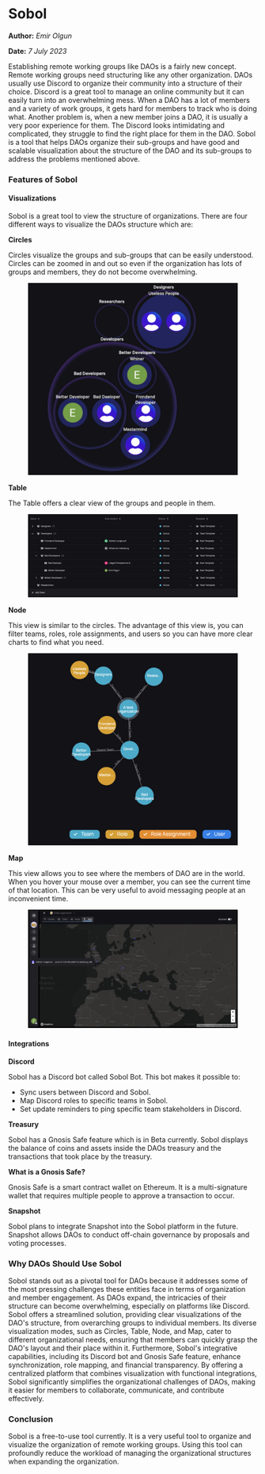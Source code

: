 # Sobol

**Author:** _Emir Olgun_

**Date:** _7 July 2023_

Establishing remote working groups like DAOs is a fairly new concept. Remote working groups need structuring like any other organization. DAOs usually use Discord to organize their community into a structure of their choice. Discord is a great tool to manage an online community but it can easily turn into an overwhelming mess. When a DAO has a lot of members and a variety of work groups, it gets hard for members to track who is doing what. Another problem is, when a new member joins a DAO, it is usually a very poor experience for them. The Discord looks intimidating and complicated, they struggle to find the right place for them in the DAO. Sobol is a tool that helps DAOs organize their sub-groups and have good and scalable visualization about the structure of the DAO and its sub-groups to address the problems mentioned above.

### Features of Sobol

#### Visualizations

Sobol is a great tool to view the structure of organizations. There are four different ways to visualize the DAOs structure which are:

**Circles**

Circles visualize the groups and sub-groups that can be easily understood. Circles can be zoomed in and out so even if the organization has lots of groups and members, they do not become overwhelming.&#x20;

<figure><img src="../../.gitbook/assets/circles.png" alt=""><figcaption></figcaption></figure>

**Table**

The Table offers a clear view of the groups and people in them.&#x20;

<figure><img src="../../.gitbook/assets/table.png" alt=""><figcaption></figcaption></figure>

**Node**

This view is similar to the circles. The advantage of this view is, you can filter teams, roles, role assignments, and users so you can have more clear charts to find what you need.&#x20;

<figure><img src="../../.gitbook/assets/nodes.png" alt=""><figcaption></figcaption></figure>

**Map**

This view allows you to see where the members of DAO are in the world. When you hover your mouse over a member, you can see the current time of that location. This can be very useful to avoid messaging people at an inconvenient time.&#x20;

<figure><img src="../../.gitbook/assets/map.png" alt=""><figcaption></figcaption></figure>

#### Integrations

**Discord**

Sobol has a Discord bot called Sobol Bot. This bot makes it possible to:

* Sync users between Discord and Sobol.
* Map Discord roles to specific teams in Sobol.
* Set update reminders to ping specific team stakeholders in Discord.

**Treasury**

Sobol has a Gnosis Safe feature which is in Beta currently. Sobol displays the balance of coins and assets inside the DAOs treasury and the transactions that took place by the treasury.

**What is a Gnosis Safe?**

Gnosis Safe is a smart contract wallet on Ethereum. It is a multi-signature wallet that requires multiple people to approve a transaction to occur.

**Snapshot**

Sobol plans to integrate Snapshot into the Sobol platform in the future. Snapshot allows DAOs to conduct off-chain governance by proposals and voting processes.

### Why DAOs Should Use Sobol

Sobol stands out as a pivotal tool for DAOs because it addresses some of the most pressing challenges these entities face in terms of organization and member engagement. As DAOs expand, the intricacies of their structure can become overwhelming, especially on platforms like Discord. Sobol offers a streamlined solution, providing clear visualizations of the DAO's structure, from overarching groups to individual members. Its diverse visualization modes, such as Circles, Table, Node, and Map, cater to different organizational needs, ensuring that members can quickly grasp the DAO's layout and their place within it. Furthermore, Sobol's integrative capabilities, including its Discord bot and Gnosis Safe feature, enhance synchronization, role mapping, and financial transparency. By offering a centralized platform that combines visualization with functional integrations, Sobol significantly simplifies the organizational challenges of DAOs, making it easier for members to collaborate, communicate, and contribute effectively.

### Conclusion

Sobol is a free-to-use tool currently. It is a very useful tool to organize and visualize the organization of remote working groups. Using this tool can profoundly reduce the workload of managing the organizational structures when expanding the organization.
